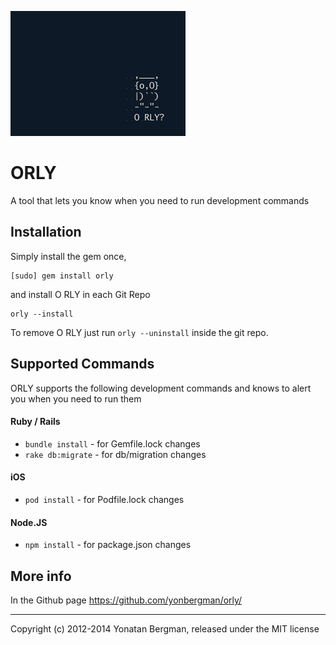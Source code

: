 ![ORLY](images/orly.png)
# ORLY

A tool that lets you know when you need to run development commands

## Installation

Simply install the gem once,

    [sudo] gem install orly

and install O RLY in each Git Repo

    orly --install

To remove O RLY just run `orly --uninstall` inside the git repo.

## Supported Commands

ORLY supports the following development commands and knows to alert you when you need to run them

#### Ruby / Rails
* `bundle install` - for Gemfile.lock changes
* `rake db:migrate` - for db/migration changes

#### iOS
* `pod install` - for Podfile.lock changes

#### Node.JS
* `npm install` - for package.json changes


## More info

In the Github page https://github.com/yonbergman/orly/

---
Copyright (c) 2012-2014 Yonatan Bergman, released under the MIT license
